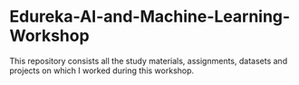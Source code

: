 # Edureka-AI-and-Machine-Learning-Workshop
This repository consists all the study materials, assignments, datasets and projects on which I worked during this workshop.
